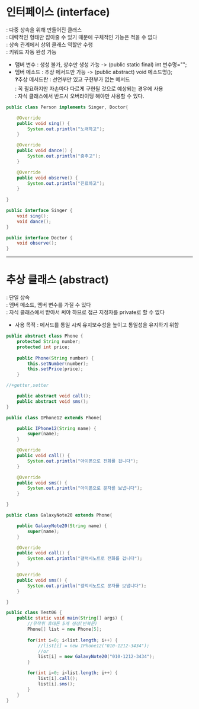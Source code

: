 # 인터페이스 (interface)  
: 다중 상속을 위해 만들어진 클래스  
: 대략적인 형태만 잡아줄 수 있기 때문에 구체적인 기능은 적을 수 없다  
: 상속 관계에서 상위 클래스 역할만 수행  
: 키워드 자동 완성 가능  
  
+ 맴버 변수 : 생성 불가, 상수만 생성 가능 -> (public static final) int 변수명="";  
+ 멤버 메소드 : 추상 메서드만 가능 -> (public abstract) void 메소드명();  
❓추상 메서드란 
: 선언부만 있고 구현부가 없는 메서드  
: 꼭 필요하지만 자손마다 다르게 구현될 것으로 예상되는 경우에 사용  
: 자식 클래스에서 반드시 오버라이딩 해야만 사용할 수 있다.  
  
```java
public class Person implements Singer, Doctor{

	@Override
	public void sing() {
		System.out.println("노래하고");
	}

	@Override
	public void dance() {
		System.out.println("춤추고");		
	}

	@Override
	public void observe() {
		System.out.println("진료하고");
	}
	
}
```
```java
public interface Singer {
	void sing();
	void dance();
}
```
```java
public interface Doctor {
	void observe();
}
```

----------------------
  
# 추상 클래스 (abstract)
: 단일 상속  
: 멤버 메소드, 멤버 변수를 가질 수 있다  
: 자식 클래스에서 받아서 써야 하므로 접근 지정자를 private로 할 수 없다
  
+ 사용 목적
: 메서드를 통일 시켜 유지보수성을 높이고 통일성을 유지하기 위함
  
```java
public abstract class Phone {
	protected String number;
	protected int price;
	
	public Phone(String number) {
		this.setNumber(number);
		this.setPrice(price);
	}

//+getter,setter

	public abstract void call();
	public abstract void sms();
}
```
```java
public class IPhone12 extends Phone{

	public IPhone12(String name) {
		super(name);
	}

	@Override
	public void call() {
		System.out.println("아이폰으로 전화를 겁니다");
	}

	@Override
	public void sms() {
		System.out.println("아이폰으로 문자를 보냅니다");
	}

}
```
```java
public class GalaxyNote20 extends Phone{

	public GalaxyNote20(String name) {
		super(name);
	}

	@Override
	public void call() {
		System.out.println("갤럭시노트로 전화를 겁니다");
	}

	@Override
	public void sms() {
		System.out.println("갤럭시노트로 문자를 보냅니다");
	}

}
```
```java
public class Test06 {
	public static void main(String[] args) {
		//무작위 휴대폰 5개 생성(반복문)
		Phone[] list = new Phone[5];
		
		for(int i=0; i<list.length; i++) {
			//list[i] = new IPhone12("010-1212-3434");
			//or
			list[i] = new GalaxyNote20("010-1212-3434");
		}

		for(int i=0; i<list.length; i++) {
			list[i].call();		
			list[i].sms();
		}
	}
}
```
